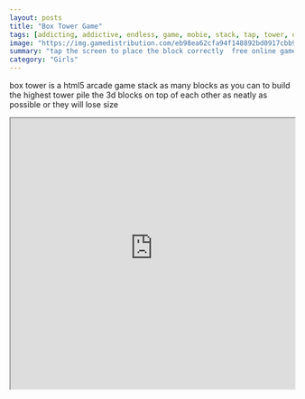 ```yaml
---
layout: posts
title: "Box Tower Game"
tags: [addicting, addictive, endless, game, mobie, stack, tap, tower, one, free, online, games, oyna, game, free, games, play, play, games]
image: "https://img.gamedistribution.com/eb98ea62cfa94f148892bd0917cbb99c.jpg"
summary: "tap the screen to place the block correctly  free online games oyna game free games play play games"
category: "Girls"
---
```


box tower is a html5 arcade game stack as many blocks as you can to build the highest tower pile the 3d blocks on top of each other as neatly as possible or they will lose size

<iframe width="100%" height="480px;" src="https://html5.gamedistribution.com/eb98ea62cfa94f148892bd0917cbb99c/"></iframe>